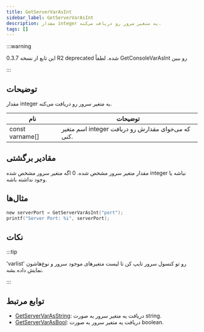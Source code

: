 ```yaml
---
title: GetServerVarAsInt
sidebar_label: GetServerVarAsInt
description: مقدار integer یه متغیر سرور رو دریافت می‌کنه.
tags: []
---
```


:::warning

این تابع از نسخه 0.3.7 R2 deprecated شده. لطفاً GetConsoleVarAsInt رو ببین

:::

## توضیحات

مقدار integer یه متغیر سرور رو دریافت می‌کنه.

| نام            | توضیحات                                           |
| --------------- | ----------------------------------------------------- |
| const varname[] | اسم متغیر integer که می‌خوای مقدارش رو دریافت کنی. |

## مقادیر برگشتی

مقدار متغیر سرور مشخص شده. 0 اگه متغیر سرور مشخص شده integer نباشه یا وجود نداشته باشه.

## مثال‌ها

```c
new serverPort = GetServerVarAsInt("port");
printf("Server Port: %i", serverPort);
```

## نکات

:::tip

'varlist' رو تو کنسول سرور تایپ کن تا لیست متغیرهای موجود سرور و نوع‌هاشون نمایش داده بشه.

:::

## توابع مرتبط

- [GetServerVarAsString](GetServerVarAsString): دریافت یه متغیر سرور به صورت string.
- [GetServerVarAsBool](GetServerVarAsBool): دریافت یه متغیر سرور به صورت boolean.